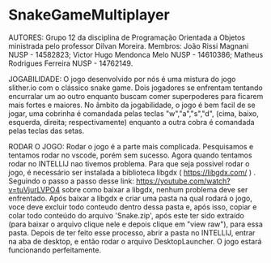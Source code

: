 # SnakeGameMultiplayer
AUTORES:
Grupo 12 da disciplina de Programação Orientada a Objetos ministrada pelo professor Dilvan Moreira.
Membros: João Rissi Magnani NUSP - 14582823; Victor Hugo Mendonca Melo NUSP - 14610386; Matheus Rodrigues Ferreira NUSP - 14762149.

JOGABILIDADE:
O jogo desenvolvido por nós é uma mistura do jogo slither.io com o clássico snake game. 
Dois jogadores se enfrentam tentando encurralar um ao outro enquanto buscam comer superpoderes para
ficarem mais fortes e maiores.
No âmbito da jogabilidade, o jogo é bem facil de se jogar, uma cobrinha é comandada pelas teclas "w","a","s","d",
(cima, baixo, esquerda, direita; respectivamente) enquanto a outra cobra é comandada pelas teclas das setas.

RODAR O JOGO:
Rodar o jogo é a parte mais complicada. Pesquisamos e tentamos rodar no vscode, porém sem sucesso. Agora quando tentamos rodar no 
INTELLIJ nao tivemos problema. Para que seja possivel rodar o jogo, é necessário ser instalada a biblioteca libgdx ( https://libgdx.com/ ) .
Seguindo o passo a passo desse link: https://youtube.com/watch?v=tuVjurLVPO4 sobre como baixar a libgdx, nenhum problema deve ser enfrentado.
Após baixar a libgdx e criar uma pasta na qual rodará o jogo, voce deve excluir todo conteudo dentro dessa pasta e, após isso, copiar e colar
todo conteúdo do arquivo 'Snake.zip', após este ter sido extraído (para baixar o arquivo clique nele e depois clique em "view raw"), para essa pasta.
Depois de ter feito esse processo, abrir a pasta no INTELLIJ, entrar na aba de desktop, e então rodar o arquivo DesktopLauncher.
O jogo estará funcionando perfeitamente.
